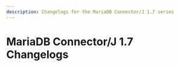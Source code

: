 ```yaml
---
description: Changelogs for the MariaDB Connector/J 1.7 series
---
```


# MariaDB Connector/J 1.7 Changelogs

